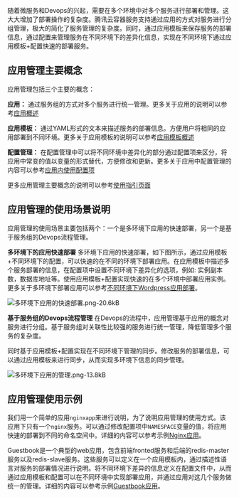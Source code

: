 ﻿随着微服务和Devops的兴起，需要在多个环境中对多个服务进行部署和管理。这大大增加了部署操作的复杂度。腾讯云容器服务支持通过应用的方式对服务进行分组管理，极大的简化了服务管理的复杂度。同时，通过应用模板来保存服务的部署信息，通过配置来管理服务在不同环境下的差异化信息，实现在不同环境下通过应用模板+配置快速的部署服务。

## 应用管理主要概念

应用管理包括三个主要的概念：

**应用：** 通过服务组的方式对多个服务进行统一管理。更多关于应用的说明可以参考[应用概述][1]

**应用模板：** 通过YAML形式的文本来描述服务的部署信息。方便用户将相同的应用部署到不同环境。更多关于应用模板的说明可以参考[应用模板概述][2]

**配置管理：** 在配置管理中可以将不同环境中差异化的部分通过配置项来区分，将应用中常变的值以变量的形式替代，方便修改和更新。更多关于应用中配置管理的内容可以参考[应用内使用配置项][3]

更多应用管理主要概念的说明可以参考[使用指引页面][4]

## 应用管理的使用场景说明
应用管理的使用场景主要包括两个：一个是多环境下应用的快速部署，另一个是基于服务组的Devops流程管理。

**多环境下的应用快速部署**
多环境下应用的快速部署，如下图所示，通过应用模板+不同环境下的配置，可以快速的在不同的环境下部署应用。在应用模板中描述多个服务部署的信息，在配置项中设置不同环境下差异化的选项，例如: 实例副本数，数据库地址等。使用应用模板+配置实现快速的在多个环境中部署应用实例。更多关于多环境下部署应用可以参考[不同环境下Wordpress应用部署][5]。

![多环境下应用的快速部署.png-20.6kB][6]

**基于服务组的Devops流程管理**
在Devops的流程中，应用管理基于应用的概念对服务进行分组。基于服务组对关联性比较强的服务进行统一管理，降低管理多个服务的复杂度。

同时基于应用模板+配置实现在不同环境下管理的同步。修改服务的部署信息，可以通过应用模板来进行同步，从而实现多环境下信息的同步管理。

![多环境下应用的管理.png-13.8kB][7]

## 应用管理使用示例

我们用一个简单的应用`nginxapp`来进行说明，为了说明应用管理的使用方式。该应用下只有一个`nginx`服务。可以通过修改配置项中`NAMESPACE`变量的值，将应用快速的部署到不同的命名空间中。详细的内容可以参考示例[Nginx应用][8]。

Guestbook是一个典型的web应用，包含前端fronted服务和后端的redis-master服务以及redis-slave服务。这些服务可以定义在一个应用模板内，通过描述性语言对服务的部署情况进行说明。将不同环境下差异的信息定义在配置文件中，从而通过应用模板和配置可以在不同环境中实现部署应用，并通过应用对这几个服务做统一的管理。详细的内容可以参考示例[Guestbook应用][9]。


  [1]: https://cloud.tencent.com/document/product/457/12204
  [2]: https://cloud.tencent.com/document/product/457/12200
  [3]: https://cloud.tencent.com/document/product/457/11987
  [4]: https://console.cloud.tencent.com/ccs/guide
  [5]: https://cloud.tencent.com/document/product/457/12197
  [6]: https://mc.qcloudimg.com/static/img/30ce4422ec69ff4d409c6bde714b2230/image.png
  [7]: https://mc.qcloudimg.com/static/img/a5ba801e8315e1a608b4bd7f8cad49f5/image.png
  [8]: https://cloud.tencent.com/document/product/457/11945
  [9]: https://cloud.tencent.com/document/product/457/11944